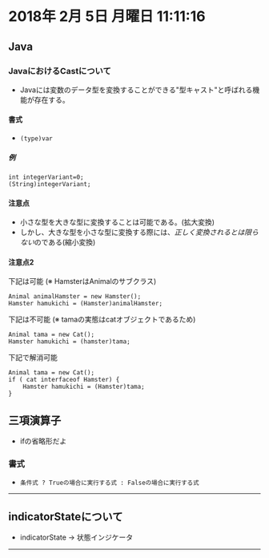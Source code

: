 # 2018年 2月  5日 月曜日 11:11:16    

## Java

### JavaにおけるCastについて

- Javaには変数のデータ型を変換することができる"型キャスト"と呼ばれる機能が存在する。

#### 書式

- `(type)var`

##### 例

	int integerVariant=0;
	(String)integerVariant;

#### 注意点

- 小さな型を大きな型に変換することは可能である。(拡大変換)
- しかし、大きな型を小さな型に変換する際には、*正しく変換されるとは限らない*のである(縮小変換)

#### 注意点2

下記は可能
(※ HamsterはAnimalのサブクラス)

	Animal animalHamster = new Hamster();
	Hamster hamukichi = (Hamster)animalHamster;

下記は不可能
(※ tamaの実態はcatオブジェクトであるため)

	Animal tama = new Cat();
	Hamster hamukichi = (hamster)tama;

下記で解消可能

	Animal tama = new Cat();
	if ( cat interfaceof Hamster) {
		Hamster hamukichi = (Hamster)tama;
	}

## 三項演算子

- ifの省略形だよ

### 書式

- `条件式 ? Trueの場合に実行する式 : Falseの場合に実行する式`

---

## indicatorStateについて

- indicatorState -> 状態インジケータ

---


